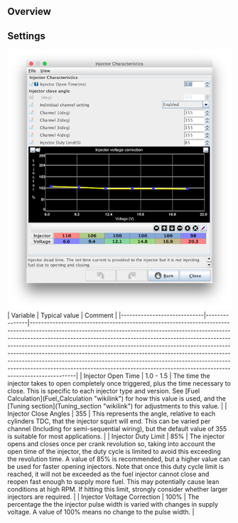 Overview
--------

Settings
--------

<center>
<img src="https://raw.githubusercontent.com/speeduino/wiki/master/constants/injectorChars.png" />

</center>
| Variable                    | Typical value | Comment                                                                                                                                                                                                                                                                                                                                                                                                                                                                                                                                                                          |
|-----------------------------|---------------|----------------------------------------------------------------------------------------------------------------------------------------------------------------------------------------------------------------------------------------------------------------------------------------------------------------------------------------------------------------------------------------------------------------------------------------------------------------------------------------------------------------------------------------------------------------------------------|
| Injector Open Time          | 1.0 - 1.5     | The time the injector takes to open completely once triggered, plus the time necessary to close. This is specific to each injector type and version. See [Fuel Calculation](Fuel_Calculation "wikilink") for how this value is used, and the [Tuning section](Tuning_section "wikilink") for adjustments to this value.                                                                                                                                                                                                                                                          |
| Injector Close Angles       | 355           | This represents the angle, relative to each cylinders TDC, that the injector squirt will end. This can be varied per channel (Including for semi-sequential wiring), but the default value of 355 is suitable for most applications.                                                                                                                                                                                                                                                                                                                                             |
| Injector Duty Limit         | 85%           | The injector opens and closes once per crank revolution so, taking into account the open time of the injector, the duty cycle is limited to avoid this exceeding the revolution time. A value of 85% is recommended, but a higher value can be used for faster opening injectors. Note that once this duty cycle limit is reached, it will not be exceeded as the fuel injector cannot close and reopen fast enough to supply more fuel. This may potentially cause lean conditions at high RPM. If hitting this limit, strongly consider whether larger injectors are required. |
| Injector Voltage Correction | 100%          | The percentage the the injector pulse width is varied with changes in supply voltage. A value of 100% means no change to the pulse width.                                                                                                                                                                                                                                                                                                                                                                                                                                        |

